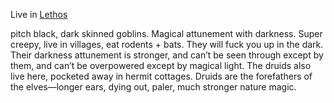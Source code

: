 Live in [Lethos](http://localhost:5501/Lethos)

pitch black, dark skinned goblins. Magical attunement with darkness. Super creepy, live in villages, eat rodents + bats. They will fuck you up in the dark. Their darkness attunement is stronger, and can’t be seen through except by them, and can’t be overpowered except by magical light. The druids also live here, pocketed away in hermit cottages. Druids are the forefathers of the elves—longer ears, dying out, paler, much stronger nature magic. 
